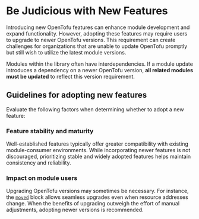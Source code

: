 # Be Judicious with New Features

Introducing new OpenTofu features can enhance module development and expand functionality. However, adopting these features may require users to upgrade to newer OpenTofu versions. This requirement can create challenges for organizations that are unable to update OpenTofu promptly but still wish to utilize the latest module versions.

Modules within the library often have interdependencies. If a module update introduces a dependency on a newer OpenTofu version, **all related modules must be updated** to reflect this version requirement.

## Guidelines for adopting new features

Evaluate the following factors when determining whether to adopt a new feature:

### Feature stability and maturity

Well-established features typically offer greater compatibility with existing module-consumer environments. While incorporating newer features is not discouraged, prioritizing stable and widely adopted features helps maintain consistency and reliability.

### Impact on module users

Upgrading OpenTofu versions may sometimes be necessary. For instance, the [`moved`](https://opentofu.org/docs/v1.6/language/modules/develop/refactoring/#moved-block-syntax) block allows seamless upgrades even when resource addresses change. When the benefits of upgrading outweigh the effort of manual adjustments, adopting newer versions is recommended.
